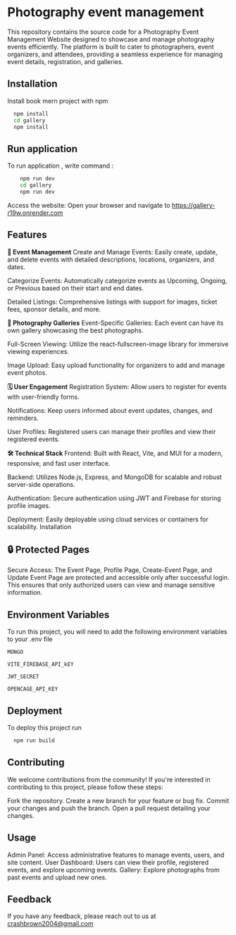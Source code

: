 # Photography event management 
This repository contains the source code for a Photography Event Management Website designed to showcase and manage photography events efficiently. The platform is built to cater to photographers, event organizers, and attendees, providing a seamless experience for managing event details, registration, and galleries.


## Installation

Install book mern project with npm

```bash
  npm install 
  cd gallery
  npm install
```
    
## Run application

To run application , write command : 

```bash
    npm run dev
    cd gallery
    npm run dev
```

Access the website:
Open your browser and navigate to https://gallery-r19w.onrender.com 


## Features

**🎉 Event Management**
Create and Manage Events: Easily create, update, and delete events with detailed descriptions, locations, organizers, and dates.

Categorize Events: Automatically categorize events as Upcoming, Ongoing, or Previous based on their start and end dates.

Detailed Listings: Comprehensive listings with support for images, ticket fees, sponsor details, and more.

**📸 Photography Galleries**
Event-Specific Galleries: Each event can have its own gallery showcasing the best photographs.

Full-Screen Viewing: Utilize the react-fullscreen-image library for immersive viewing experiences.

Image Upload: Easy upload functionality for organizers to add and manage event photos.

**🗓️ User Engagement**
Registration System: Allow users to register for events with user-friendly forms.

Notifications: Keep users informed about event updates, changes, and reminders.

User Profiles: Registered users can manage their profiles and view their registered events.

**🛠️ Technical Stack**
Frontend: Built with React, Vite, and MUI for a modern, responsive, and fast user interface.

Backend: Utilizes Node.js, Express, and MongoDB for scalable and robust server-side operations.

Authentication: Secure authentication using JWT and Firebase for storing profile images.

Deployment: Easily deployable using cloud services or containers for scalability.
Installation


## 🔒 Protected Pages

Secure Access: The Event Page, Profile Page, Create-Event Page, and Update Event Page are protected and accessible only after successful login. This ensures that only authorized users can view and manage sensitive information.

## Environment Variables

To run this project, you will need to add the following environment variables to your .env file

`MONGO`

`VITE_FIREBASE_API_kEY`

`JWT_SECRET`

`OPENCAGE_API_KEY`

## Deployment

To deploy this project run

```bash
  npm run build
```

## Contributing
We welcome contributions from the community! If you're interested in contributing to this project, please follow these steps:

Fork the repository.
Create a new branch for your feature or bug fix.
Commit your changes and push the branch.
Open a pull request detailing your changes.

## Usage
Admin Panel: Access administrative features to manage events, users, and site content.
User Dashboard: Users can view their profile, registered events, and explore upcoming events.
Gallery: Explore photographs from past events and upload new ones.


## Feedback

If you have any feedback, please reach out to us at crashbrown2004@gmail.com

